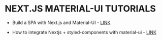 # NEXT.JS MATERIAL-UI TUTORIALS

* Build a SPA with Next.js and Material-UI - [LINK](https://medium.com/@aduyng/build-a-spa-with-next-js-and-material-ui-26d2f5f35792)

* How to integrate Nextjs + styled-components with material-ui - [LINK](https://stackoverflow.com/questions/55109497/how-to-integrate-nextjs-styled-components-with-material-ui)